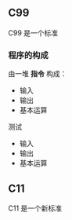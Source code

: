 ## C99 ##

C99 是一个标准

### 程序的构成 ###

由一堆 **指令** 构成：
- 输入
- 输出
- 基本运算

测试
- 输入
- 输出
- 基本运算


## C11 ##

C11 是一个新标准

